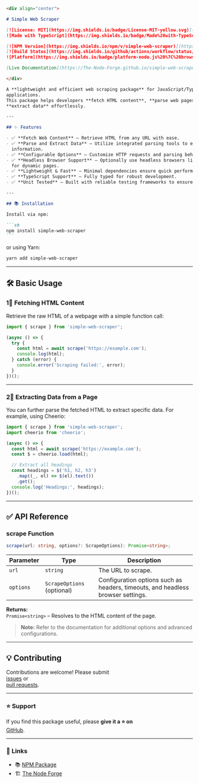 ````markdown
<div align="center">

# Simple Web Scraper

[![License: MIT](https://img.shields.io/badge/License-MIT-yellow.svg)](https://opensource.org/licenses/MIT)
![Made with TypeScript](https://img.shields.io/badge/Made%20with-TypeScript-007acc)

[![NPM Version](https://img.shields.io/npm/v/simple-web-scraper)](https://www.npmjs.com/package/simple-web-scraper)  
[![Build Status](https://img.shields.io/github/actions/workflow/status/The-Node-Forge/simple-web-scraper/ci.yaml?branch=main)](https://github.com/The-Node-Forge/simple-web-scraper/actions)  
![Platform](https://img.shields.io/badge/platform-node.js%20%7C%20browser-brightgreen)

[Live Documentation](https://The-Node-Forge.github.io/simple-web-scraper/)

</div>

A **lightweight and efficient web scraping package** for JavaScript/TypeScript
applications.  
This package helps developers **fetch HTML content**, **parse web pages**, and
**extract data** effortlessly.

---

## ✨ Features

- ✅ **Fetch Web Content** – Retrieve HTML from any URL with ease.
- ✅ **Parse and Extract Data** – Utilize integrated parsing tools to extract
  information.
- ✅ **Configurable Options** – Customize HTTP requests and parsing behaviors.
- ✅ **Headless Browser Support** – Optionally use headless browsers like Puppeteer
  for dynamic pages.
- ✅ **Lightweight & Fast** – Minimal dependencies ensure quick performance.
- ✅ **TypeScript Support** – Fully typed for robust development.
- ✅ **Unit Tested** – Built with reliable testing frameworks to ensure stability.

---

## 📚 Installation

Install via npm:

```sh
npm install simple-web-scraper
```
````

or using Yarn:

```sh
yarn add simple-web-scraper
```

---

## 🛠️ Basic Usage

### **1⃣ Fetching HTML Content**

Retrieve the raw HTML of a webpage with a simple function call:

```typescript
import { scrape } from 'simple-web-scraper';

(async () => {
  try {
    const html = await scrape('https://example.com');
    console.log(html);
  } catch (error) {
    console.error('Scraping failed:', error);
  }
})();
```

---

### **2⃣ Extracting Data from a Page**

You can further parse the fetched HTML to extract specific data. For example, using
Cheerio:

```typescript
import { scrape } from 'simple-web-scraper';
import cheerio from 'cheerio';

(async () => {
  const html = await scrape('https://example.com');
  const $ = cheerio.load(html);

  // Extract all headings
  const headings = $('h1, h2, h3')
    .map((_, el) => $(el).text())
    .get();
  console.log('Headings:', headings);
})();
```

---

## ✅ **API Reference**

### **scrape Function**

```typescript
scrape(url: string, options?: ScrapeOptions): Promise<string>;
```

| Parameter | Type                       | Description                                                                     |
| --------- | -------------------------- | ------------------------------------------------------------------------------- |
| `url`     | `string`                   | The URL to scrape.                                                              |
| `options` | `ScrapeOptions` (optional) | Configuration options such as headers, timeouts, and headless browser settings. |

**Returns:**  
`Promise<string>` – Resolves to the HTML content of the page.

> **Note:** Refer to the documentation for additional options and advanced
> configurations.

---

## 💡 **Contributing**

Contributions are welcome! Please submit  
[issues](https://github.com/The-Node-Forge/simple-web-scraper/issues) or  
[pull requests](https://github.com/The-Node-Forge/simple-web-scraper/pulls).

---

### ⭐ Support

If you find this package useful, please **give it a ⭐ on**  
[GitHub](https://github.com/The-Node-Forge/simple-web-scraper 'GitHub Repository').

---

### 🔗 **Links**

- 📚 [NPM Package](https://www.npmjs.com/package/simple-web-scraper)
- 🏗 [The Node Forge](https://github.com/The-Node-Forge)

```

```
